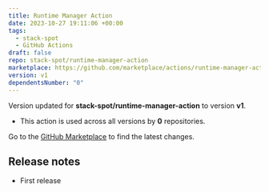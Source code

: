 ```yaml
---
title: Runtime Manager Action
date: 2023-10-27 19:11:06 +00:00
tags:
  - stack-spot
  - GitHub Actions
draft: false
repo: stack-spot/runtime-manager-action
marketplace: https://github.com/marketplace/actions/runtime-manager-action
version: v1
dependentsNumber: "0"
---
```



Version updated for **stack-spot/runtime-manager-action** to version **v1**.
- This action is used across all versions by **0** repositories.

Go to the [GitHub Marketplace](https://github.com/marketplace/actions/runtime-manager-action) to find the latest changes.

## Release notes

- First release
